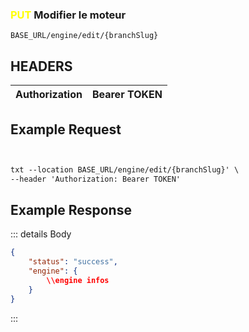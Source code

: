 
### <span style="color:yellow">PUT</span>  Modifier le moteur
````
BASE_URL/engine/edit/{branchSlug}
````

## HEADERS

| Authorization | Bearer TOKEN |
| ------------- | ----------- |


## Example Request

```txt


txt --location BASE_URL/engine/edit/{branchSlug}' \
--header 'Authorization: Bearer TOKEN'

```


## Example Response

::: details Body  

```json
{
    "status": "success",
    "engine": {
        \\engine infos
    }
}


```




:::

